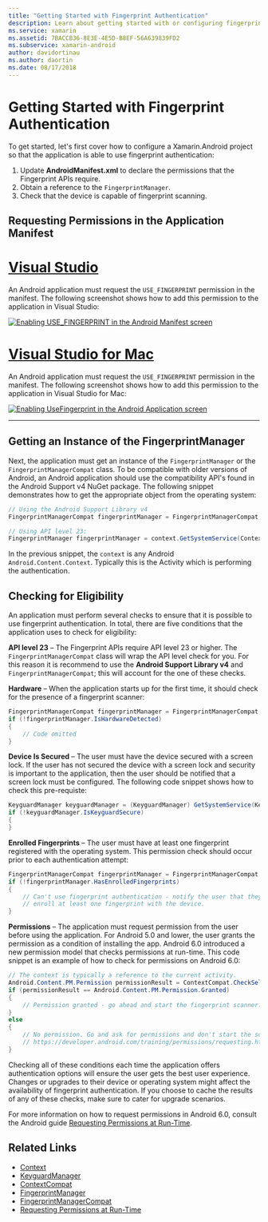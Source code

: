 ```yaml
---
title: "Getting Started with Fingerprint Authentication"
description: Learn about getting started with or configuring fingerprint authentication in a Xamarin.Android project.
ms.service: xamarin
ms.assetid: 7BACCB36-8E3E-4E5D-B8EF-56A639839FD2
ms.subservice: xamarin-android
author: davidortinau
ms.author: daortin
ms.date: 08/17/2018
---
```


# Getting Started with Fingerprint Authentication

To get started, let's first cover how to configure a Xamarin.Android project so that the application is able to use fingerprint authentication:

1. Update **AndroidManifest.xml** to declare the permissions that the Fingerprint APIs require.
2. Obtain a reference to the `FingerprintManager`.
3. Check that the device is capable of fingerprint scanning.

## Requesting Permissions in the Application Manifest

# [Visual Studio](#tab/windows)

An Android application must request the `USE_FINGERPRINT` permission in the manifest. The following screenshot shows how to add this permission to the application in Visual Studio:

[![Enabling USE\_FINGERPRINT in the Android Manifest screen](get-started-images/fingerprint-01-vs.png)](get-started-images/fingerprint-01-vs.png#lightbox) 

# [Visual Studio for Mac](#tab/macos)

An Android application must request the `USE_FINGERPRINT` permission in the manifest. The following screenshot shows how to add this permission to the application in Visual Studio for Mac:

[![Enabling UseFingerprint in the Android Application screen](get-started-images/fingerprint-01-xs.png)](get-started-images/fingerprint-01-xs.png#lightbox) 

-----

## Getting an Instance of the FingerprintManager

Next, the application must get an instance of the `FingerprintManager` or the `FingerprintManagerCompat` class. To be compatible with older versions of Android, an Android application should use the compatibility API's found in the Android Support v4 NuGet package. The following snippet demonstrates how to get the appropriate object from the operating system: 

```csharp
// Using the Android Support Library v4
FingerprintManagerCompat fingerprintManager = FingerprintManagerCompat.From(context);

// Using API level 23:
FingerprintManager fingerprintManager = context.GetSystemService(Context.FingerprintService) as FingerprintManager;
```  

In the previous snippet, the `context` is any Android `Android.Content.Context`. Typically this is the Activity which is performing the authentication.

## Checking for Eligibility

An application must perform several checks to ensure that it is possible to use fingerprint authentication. In total, there are five conditions that the application uses to check for eligibility:  

**API level 23** &ndash; The Fingerprint APIs require API level 23
or higher. The `FingerprintManagerCompat` class will wrap the API
level check for you. For this reason it is recommend to use the
**Android Support Library v4** and `FingerprintManagerCompat`; this
will account for the one of these checks.

**Hardware** &ndash; When the application starts up for the first
time, it should check for the presence of a fingerprint scanner:

```csharp
FingerprintManagerCompat fingerprintManager = FingerprintManagerCompat.From(context);
if (!fingerprintManager.IsHardwareDetected)
{
    // Code omitted
}
```

**Device Is Secured** &ndash; The user must have the device secured
with a screen lock. If the user has not secured the device with a
screen lock and security is important to the application, then the
user should be notified that a screen lock must be configured. The
following code snippet shows how to check this pre-requiste:

```csharp
KeyguardManager keyguardManager = (KeyguardManager) GetSystemService(KeyguardService);
if (!keyguardManager.IsKeyguardSecure)
{
}
```

**Enrolled Fingerprints** &ndash; The user must have at least one
fingerprint registered with the operating system. This permission
check should occur prior to each authentication attempt:

```csharp
FingerprintManagerCompat fingerprintManager = FingerprintManagerCompat.From(context);
if (!fingerprintManager.HasEnrolledFingerprints)
{
    // Can't use fingerprint authentication - notify the user that they need to
    // enroll at least one fingerprint with the device.
}
```

**Permissions** &ndash; The application must request permission
from the user before using the application. For Android 5.0 and
lower, the user grants the permission as a condition of installing
the app. Android 6.0 introduced a new permission model that checks
permissions at run-time. This code snippet is an example of how to
check for permissions on Android 6.0:

```csharp
// The context is typically a reference to the current activity.
Android.Content.PM.Permission permissionResult = ContextCompat.CheckSelfPermission(context, Manifest.Permission.UseFingerprint);
if (permissionResult == Android.Content.PM.Permission.Granted)
{
    // Permission granted - go ahead and start the fingerprint scanner.
}
else
{
    // No permission. Go and ask for permissions and don't start the scanner. See
    // https://developer.android.com/training/permissions/requesting.html
}
```

Checking all of these conditions each time the application offers authentication options
will ensure the user gets the best user experience. Changes or upgrades to their device
or operating system might affect the availability of fingerprint authentication. If you
choose to cache the results of any of these checks, make sure to cater for upgrade scenarios.

For more information on how to request permissions in Android 6.0,
consult the Android guide
[Requesting Permissions at Run-Time](https://developer.android.com/training/permissions/requesting.html).

## Related Links

- [Context](xref:Android.Content.Context)
- [KeyguardManager](xref:Android.App.KeyguardManager)
- [ContextCompat](https://developer.android.com/reference/android/support/v4/content/ContextCompat)
- [FingerprintManager](https://developer.android.com/reference/android/hardware/fingerprint/FingerprintManager.html)
- [FingerprintManagerCompat](https://developer.android.com/reference/android/support/v4/hardware/fingerprint/FingerprintManagerCompat.html)
- [Requesting Permissions at Run-Time](https://developer.android.com/training/permissions/requesting.html)
